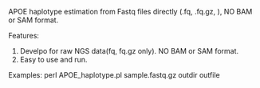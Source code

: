 APOE haplotype estimation from Fastq files directly (.fq, .fq.gz, ), NO BAM or SAM format.


Features:
1. Develpo for raw NGS data(fq, fq.gz only). NO BAM or SAM format.
2. Easy to use and run.

Examples:
perl  APOE_haplotype.pl  sample.fastq.gz  outdir   outfile

